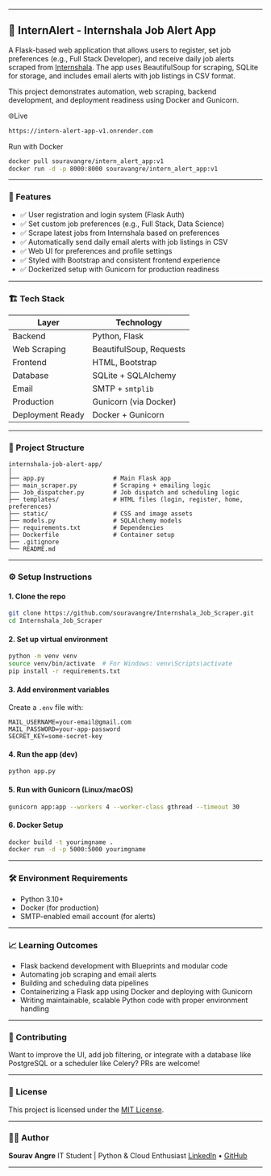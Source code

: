 
---

## 🚀 InternAlert - Internshala Job Alert App

A Flask-based web application that allows users to register, set job preferences (e.g., Full Stack Developer), and receive daily job alerts scraped from [Internshala](https://internshala.com). The app uses BeautifulSoup for scraping, SQLite for storage, and includes email alerts with job listings in CSV format.

This project demonstrates automation, web scraping, backend development, and deployment readiness using Docker and Gunicorn.

🌐Live 
```bash
https://intern-alert-app-v1.onrender.com
```
Run with Docker
```bash
docker pull souravangre/intern_alert_app:v1
docker run -d -p 8000:8000 souravangre/intern_alert_app:v1
```
---

### 📌 Features

* ✅ User registration and login system (Flask Auth)
* ✅ Set custom job preferences (e.g., Full Stack, Data Science)
* ✅ Scrape latest jobs from Internshala based on preferences
* ✅ Automatically send daily email alerts with job listings in CSV
* ✅ Web UI for preferences and profile settings
* ✅ Styled with Bootstrap and consistent frontend experience
* ✅ Dockerized setup with Gunicorn for production readiness

---

### 🏗️ Tech Stack

| Layer            | Technology              |
| ---------------- | ----------------------- |
| Backend          | Python, Flask           |
| Web Scraping     | BeautifulSoup, Requests |
| Frontend         | HTML, Bootstrap         |
| Database         | SQLite + SQLAlchemy     |            
| Email            | SMTP + `smtplib`        |
| Production       | Gunicorn (via Docker)   |
| Deployment Ready | Docker + Gunicorn       |

---

### 📂 Project Structure

```
internshala-job-alert-app/
│
├── app.py                   # Main Flask app
├── main_scraper.py          # Scraping + emailing logic
├── Job_dispatcher.py        # Job dispatch and scheduling logic
├── templates/               # HTML files (login, register, home, preferences)
├── static/                  # CSS and image assets
├── models.py                # SQLAlchemy models
├── requirements.txt         # Dependencies
├── Dockerfile               # Container setup
├── .gitignore
└── README.md
```

---

### ⚙️ Setup Instructions

#### 1. Clone the repo

```bash
git clone https://github.com/souravangre/Internshala_Job_Scraper.git
cd Internshala_Job_Scraper
```

#### 2. Set up virtual environment

```bash
python -m venv venv
source venv/bin/activate  # For Windows: venv\Scripts\activate
pip install -r requirements.txt
```

#### 3. Add environment variables

Create a `.env` file with:

```env
MAIL_USERNAME=your-email@gmail.com
MAIL_PASSWORD=your-app-password
SECRET_KEY=some-secret-key
```

#### 4. Run the app (dev)

```bash
python app.py
```

#### 5. Run with Gunicorn (Linux/macOS)

```bash
gunicorn app:app --workers 4 --worker-class gthread --timeout 30
```

#### 6. Docker Setup

```bash
docker build -t yourimgname .
docker run -d -p 5000:5000 yourimgname
```

---

### 🛠️ Environment Requirements

* Python 3.10+
* Docker (for production)
* SMTP-enabled email account (for alerts)

---

### 📈 Learning Outcomes

* Flask backend development with Blueprints and modular code
* Automating job scraping and email alerts
* Building and scheduling data pipelines
* Containerizing a Flask app using Docker and deploying with Gunicorn
* Writing maintainable, scalable Python code with proper environment handling

---

### 🤝 Contributing

Want to improve the UI, add job filtering, or integrate with a database like PostgreSQL or a scheduler like Celery? PRs are welcome!

---

### 📄 License

This project is licensed under the [MIT License](LICENSE).

---

### 🙋‍♂️ Author

**Sourav Angre**
  IT Student | Python & Cloud Enthusiast
[LinkedIn](https://www.linkedin.com/in/sourav-angre) • [GitHub](https://github.com/souravangre)

---


